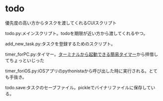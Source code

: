 # todo
優先度の高い方からタスクを渡してくれるCUIスクリプト

todo.py:メインスクリプト。todoを期限が近い方から渡してくれるやつ。

add_new_task.py:タスクを登録するためのスクリプト。

timer_forPC.py:タイマー。[ターミナルから起動できる簡易タイマー](https://qiita.com/xuzijian/items/a5867d919e8ecb91ba20)から拝借してちょっといじった

timer_foriOS.py:iOSアプリのpythonistaから呼び出した時に実行される。とても手抜き。

todo.save:タスクのセーブファイル。pickleでバイナリファイルに保存している。
